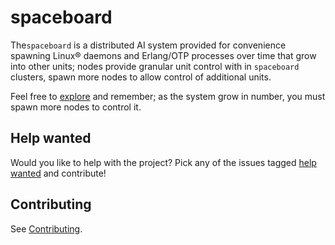 # spaceboard

The`spaceboard` is a distributed AI system provided for convenience spawning Linux® daemons and Erlang/OTP processes over time that grow into other units; nodes provide granular unit control with in `spaceboard` clusters, spawn more nodes to allow control of additional units.

Feel free to [explore](https://github.com/spacebeam) and remember; as the system grow in number, you must spawn more nodes to control it.

## Help wanted

Would you like to help with the project? Pick any of the issues tagged [help wanted](https://github.com/spacebeam/spaceboard/labels/help%20wanted) and contribute!

## Contributing

See  [Contributing](CONTRIBUTING.md).

